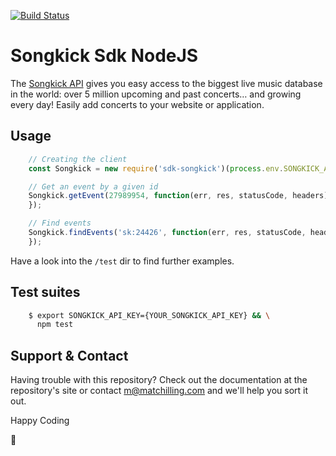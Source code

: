 [![Build Status](https://travis-ci.org/gigtoday/sdk-songkick-nodejs.svg?branch=master)](https://travis-ci.org/gigtoday/sdk-songkick-nodejs)

# Songkick Sdk NodeJS

The [Songkick API](https://www.songkick.com/developer) gives you easy access to the biggest live music database in the world: over 5 million upcoming and past concerts… and growing every day! Easily add concerts to your website or application.

## Usage

```js
    // Creating the client
    const Songkick = new require('sdk-songkick')(process.env.SONGKICK_API_KEY);

    // Get an event by a given id
    Songkick.getEvent(27989954, function(err, res, statusCode, headers) {
    });

    // Find events
    Songkick.findEvents('sk:24426', function(err, res, statusCode, headers) {
    });
```

Have a look into the `/test` dir to find further examples.

## Test suites

```sh
    $ export SONGKICK_API_KEY={YOUR_SONGKICK_API_KEY} && \
      npm test
```

## Support & Contact

Having trouble with this repository? Check out the documentation at the repository's site or contact m@matchilling.com and we'll help you sort it out.

Happy Coding

:metal:

